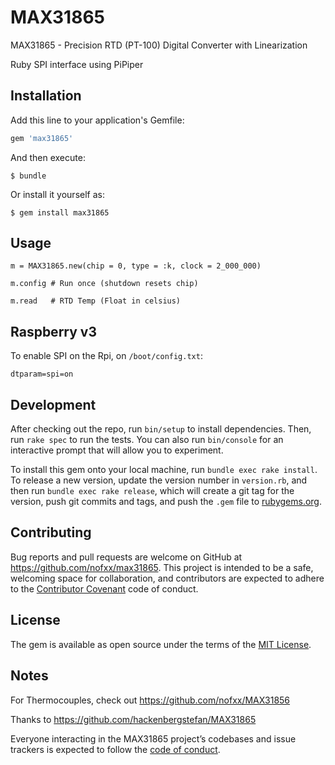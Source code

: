 # MAX31865

MAX31865 - Precision RTD (PT-100) Digital Converter with Linearization

Ruby SPI interface using PiPiper


## Installation

Add this line to your application's Gemfile:

```ruby
gem 'max31865'
```

And then execute:

    $ bundle

Or install it yourself as:

    $ gem install max31865


## Usage

    m = MAX31865.new(chip = 0, type = :k, clock = 2_000_000)

    m.config # Run once (shutdown resets chip)

    m.read   # RTD Temp (Float in celsius)


## Raspberry v3

To enable SPI on the Rpi, on `/boot/config.txt`:

    dtparam=spi=on


## Development

After checking out the repo, run `bin/setup` to install dependencies.
Then, run `rake spec` to run the tests. You can also run `bin/console`
for an interactive prompt that will allow you to experiment.

To install this gem onto your local machine, run `bundle exec rake install`.
To release a new version, update the version number in `version.rb`,
and then run `bundle exec rake release`, which will create a git tag
for the version, push git commits and tags, and push the `.gem`
file to [rubygems.org](https://rubygems.org).

## Contributing

Bug reports and pull requests are welcome on GitHub at https://github.com/nofxx/max31865.
This project is intended to be a safe, welcoming space for collaboration,
and contributors are expected to adhere to the [Contributor Covenant](http://contributor-covenant.org) code of conduct.

## License

The gem is available as open source under the terms of the [MIT License](https://opensource.org/licenses/MIT).


## Notes

For Thermocouples, check out https://github.com/nofxx/MAX31856

Thanks to https://github.com/hackenbergstefan/MAX31865


Everyone interacting in the MAX31865 project’s codebases and issue trackers is expected to follow the [code of conduct](https://github.com/nofxx/max31865/blob/master/CODE_OF_CONDUCT.md).
